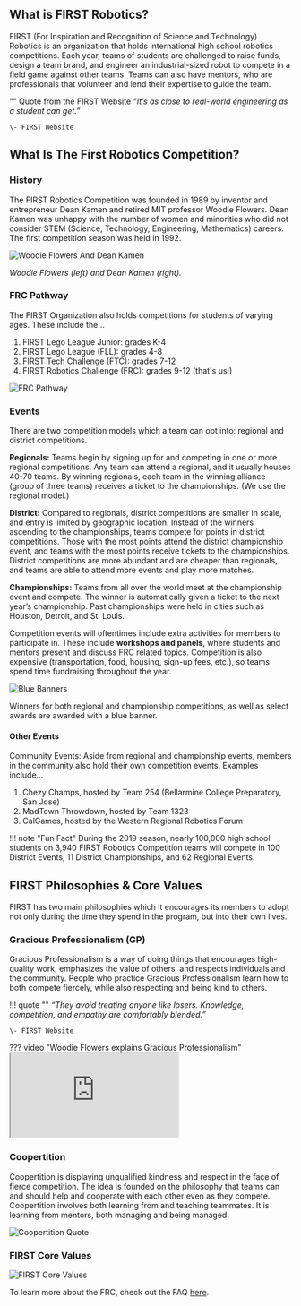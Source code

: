 ## What is FIRST Robotics?

FIRST (For Inspiration and Recognition of Science and Technology) Robotics is an organization that holds international high school robotics competitions.
Each year, teams of students are challenged to raise funds, design a team brand, and engineer an industrial-sized robot to compete in a field game against other teams.
Teams can also have mentors, who are professionals that volunteer and lend their expertise to guide the team.

"" Quote from the FIRST Website
    *“It’s as close to real-world engineering as a student can get.”*

    \- FIRST Website

## What Is The First Robotics Competition?

### History

The FIRST Robotics Competition was founded in 1989 by inventor and entrepreneur Dean Kamen and retired MIT professor Woodie Flowers.
Dean Kamen was unhappy with the number of women and minorities who did not consider STEM (Science, Technology, Engineering, Mathematics) careers.
The first competition season was held in 1992.

![Woodie Flowers And Dean Kamen](../assets/images/frc/woodie_and_dean.png)

*Woodie Flowers (left) and Dean Kamen (right).*

### FRC Pathway

The FIRST Organization also holds competitions for students of varying ages. These include the...

1. FIRST Lego League Junior: grades K-4
2. FIRST Lego League (FLL): grades 4-8
3. FIRST Tech Challenge (FTC): grades 7-12
4. FIRST Robotics Challenge  (FRC): grades 9-12 (that's us!)

![FRC Pathway](../assets/images/frc/frc_pathway.png)

### Events

There are two competition models which a team can opt into: regional and district competitions.

**Regionals:** Teams begin by signing up for and competing in one or more regional competitions.
Any team can attend a regional, and it usually houses 40-70 teams.
By winning regionals, each team in the winning alliance (group of three teams) receives a ticket to the championships.
(We use the regional model.)

**District:** Compared to regionals, district competitions are smaller in scale, and entry is limited by geographic location.
Instead of the winners ascending to the championships, teams compete for points in district competitions.
Those with the most points attend the district championship event, and teams with the most points receive tickets to the championships.
District competitions are more abundant and are cheaper than regionals, and teams are able to attend more events and play more matches.

**Championships:** Teams from all over the world meet at the championship event and compete.
The winner is automatically given a ticket to the next year’s championship. Past championships were held in cities such as Houston, Detroit, and St. Louis.

Competition events will oftentimes include extra activities for members to participate in. These include **workshops and panels**, where students and mentors present and discuss FRC related topics.
Competition is also expensive (transportation, food, housing, sign-up fees, etc.), so teams spend time fundraising throughout the year.  

![Blue Banners](../assets/images/frc/blue_banners.png)

Winners for both regional and championship competitions, as well as select awards are awarded with a blue banner.

#### Other Events

Community Events: Aside from regional and championship events, members in the community also hold their own competition events. Examples include...

1. Chezy Champs, hosted by Team 254 (Bellarmine College Preparatory, San Jose)
2. MadTown Throwdown, hosted by Team 1323 
3. CalGames, hosted by the Western Regional Robotics Forum

!!! note "Fun Fact"
    During the 2019 season, nearly 100,000 high school students on 3,940 FIRST Robotics Competition teams will compete in 100 District Events, 11 District Championships, and 62 Regional Events.

## FIRST Philosophies & Core Values

FIRST has two main philosophies which it encourages its members to adopt not only during the time they spend in the program, but into their own lives. 

### Gracious Professionalism (GP)

Gracious Professionalism is a way of doing things that encourages high-quality work, emphasizes the value of others, and respects individuals and the community.
People who practice Gracious Professionalism learn how to both compete fiercely, while also respecting and being kind to others.

!!! quote ""
    *“They avoid treating anyone like losers. Knowledge, competition, and empathy are comfortably blended.”*

    \- FIRST Website

??? video "Woodie Flowers explains Gracious Professionalism"
    <iframe src="https://www.youtube.com/embed/h2e6gxczMxc" allowfullscreen></iframe>

### Coopertition

Coopertition is displaying unqualified kindness and respect in the face of fierce competition.
The idea is founded on the philosophy that teams can and should help and cooperate with each other even as they compete.
Coopertition involves both learning from and teaching teammates.
It is learning from mentors, both managing and being managed. 

![Coopertition Quote](../assets/images/frc/coopertition.png)

### FIRST Core Values

![FIRST Core Values](../assets/images/frc/FIRST_core_values.png)

To learn more about the FRC, check out the FAQ [here](https://firstnevada.org/wp-content/uploads/2019/10/FIRST-HQ-FAQ.pdf).
